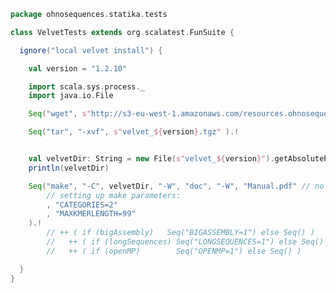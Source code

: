 
```scala
package ohnosequences.statika.tests

class VelvetTests extends org.scalatest.FunSuite {

  ignore("local velvet install") {

    val version = "1.2.10"

    import scala.sys.process._
    import java.io.File

    Seq("wget", s"http://s3-eu-west-1.amazonaws.com/resources.ohnosequences.com/velvet/${version}/velvet_${version}.tgz").!

    Seq("tar", "-xvf", s"velvet_${version}.tgz" ).!


    val velvetDir: String = new File(s"velvet_${version}").getAbsolutePath.toString
    println(velvetDir)

    Seq("make", "-C", velvetDir, "-W", "doc", "-W", "Manual.pdf" // no docs, please
        // setting up make parameters:
        , "CATEGORIES=2"
        , "MAXKMERLENGTH=99"
    ).!
        // ++ ( if (bigAssembly)   Seq("BIGASSEMBLY=1") else Seq() )
        //   ++ ( if (longSequences) Seq("LONGSEQUENCES=1") else Seq() )
        //   ++ ( if (openMP)        Seq("OPENMP=1") else Seq() )

  }
}

```




[main/scala/MetaVelvet.scala]: ../../main/scala/MetaVelvet.scala.md
[main/scala/Velvet.scala]: ../../main/scala/Velvet.scala.md
[test/scala/velvetLocal.scala]: velvetLocal.scala.md